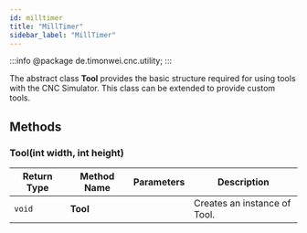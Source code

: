 ```yaml
---
id: milltimer
title: "MillTimer"
sidebar_label: "MillTimer"
---
```


:::info
@package de.timonwei.cnc.utility;
:::

The abstract class **Tool** provides the basic structure required for using tools with the CNC Simulator. This class can be extended to provide custom tools.


## Methods

### Tool(int width, int height)
| Return Type   | Method Name   | Parameters  | Description    |
| ------------- | ------------- | ----------- | -------------- |
| `void`       | **Tool**      |             | Creates an instance of Tool. |